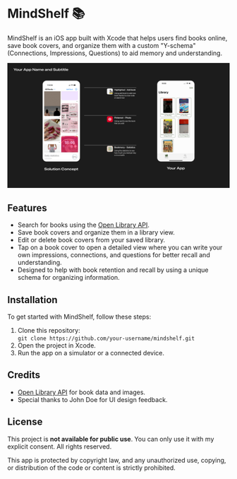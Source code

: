 # MindShelf 📚
MindShelf is an iOS app built with Xcode that helps users find books online, save book covers, and organize them with a custom "Y-schema" (Connections, Impressions, Questions) to aid memory and understanding.

![App Screenshot](AppScreen.jpg)

## Features
- Search for books using the [Open Library API](https://openlibrary.org/).
- Save book covers and organize them in a library view.
- Edit or delete book covers from your saved library.
- Tap on a book cover to open a detailed view where you can write your own impressions, connections, and questions for better recall and understanding.
- Designed to help with book retention and recall by using a unique schema for organizing information.

## Installation
To get started with MindShelf, follow these steps:

1. Clone this repository:  
   `git clone https://github.com/your-username/mindshelf.git`
2. Open the project in Xcode.
3. Run the app on a simulator or a connected device.

## Credits
- [Open Library API](https://openlibrary.org/) for book data and images.
- Special thanks to John Doe for UI design feedback.

## License
This project is **not available for public use**. You can only use it with my explicit consent. All rights reserved.

This app is protected by copyright law, and any unauthorized use, copying, or distribution of the code or content is strictly prohibited.
